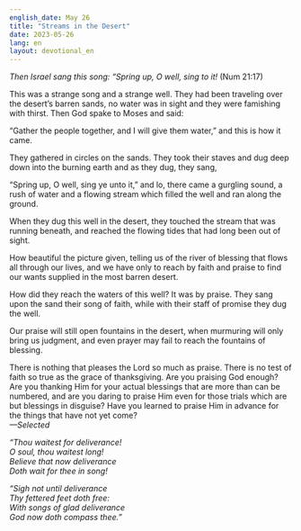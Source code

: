 ```yaml
---
english_date: May 26
title: "Streams in the Desert"
date: 2023-05-26
lang: en
layout: devotional_en
---
```





<p><em>Then Israel sang this song: “Spring up, O well, sing to it!</em> (Num 21:17)

</p>

<p>This was a strange song and a strange well. They had been traveling over the desert’s barren sands, no water was in sight and they were famishing with thirst. Then God spake to Moses and said:

</p>

<p>“Gather the people together, and I will give them water,” and this is how it came.

</p>

<p>They gathered in circles on the sands. They took their staves and dug deep down into the burning earth and as they dug, they sang,

</p>

<p>“Spring up, O well, sing ye unto it,” and lo, there came a gurgling sound, a rush of water and a flowing stream which filled the well and ran along the ground.

</p>

<p>When they dug this well in the desert, they touched the stream that was running beneath, and reached the flowing tides that had long been out of sight.

</p>

<p>How beautiful the picture given, telling us of the river of blessing that flows all through our lives, and we have only to reach by faith and praise to find our wants supplied in the most barren desert.

</p>

<p>How did they reach the waters of this well? It was by praise. They sang upon the sand their song of faith, while with their staff of promise they dug the well.

</p>

<p>Our praise will still open fountains in the desert, when murmuring will only bring us judgment, and even prayer may fail to reach the fountains of blessing.

</p>

<p>There is nothing that pleases the Lord so much as praise. There is no test of faith so true as the grace of thanksgiving. Are you praising God enough? Are you thanking Him for your actual blessings that are more than can be numbered, and are you daring to praise Him even for those trials which are but blessings in disguise? Have you learned to praise Him in advance for the things that have not yet come?<br/> <em>—Selected</em>

</p>

<p><em>“Thou waitest for deliverance!</em><br/> <em>O soul, thou waitest long!</em><br/> <em>Believe that now deliverance</em><br/> <em>Doth wait for thee in song!</em>

</p>

<p><em>“Sigh not until deliverance</em><br/> <em>Thy fettered feet doth free:</em><br/> <em>With songs of glad deliverance</em><br/> <em>God now doth compass thee.”</em>

</p>

<p></p>